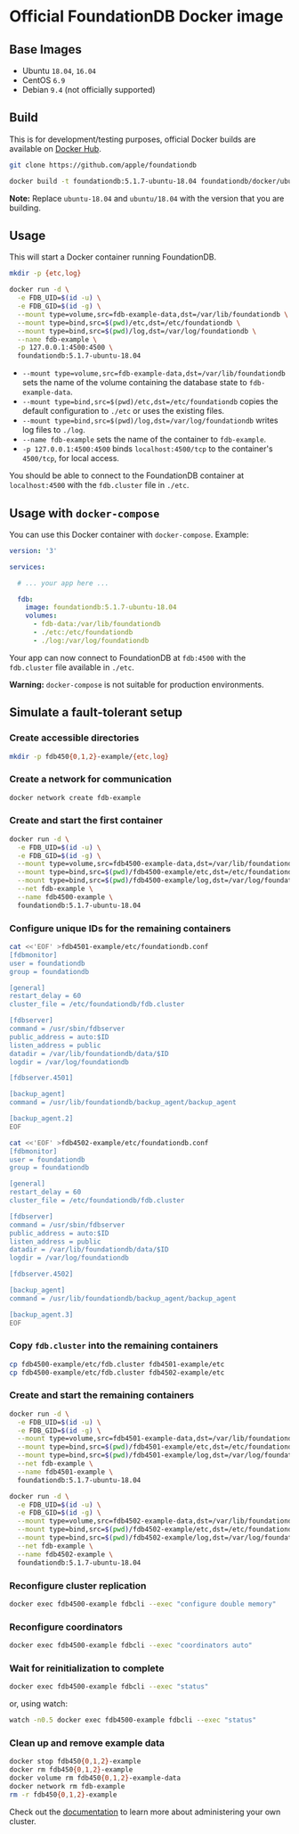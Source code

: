 # Official FoundationDB Docker image

## Base Images

* Ubuntu `18.04`, `16.04`
* CentOS `6.9`
* Debian `9.4` (not officially supported)

## Build

This is for development/testing purposes, official Docker builds are available on [Docker Hub](https://hub.docker.com/r/apple/foundationdb/).

```bash
git clone https://github.com/apple/foundationdb

docker build -t foundationdb:5.1.7-ubuntu-18.04 foundationdb/docker/ubuntu/18.04
```

**Note:** Replace `ubuntu-18.04` and `ubuntu/18.04` with the version that you are building.


## Usage

This will start a Docker container running FoundationDB.

```bash
mkdir -p {etc,log}

docker run -d \
  -e FDB_UID=$(id -u) \
  -e FDB_GID=$(id -g) \
  --mount type=volume,src=fdb-example-data,dst=/var/lib/foundationdb \
  --mount type=bind,src=$(pwd)/etc,dst=/etc/foundationdb \
  --mount type=bind,src=$(pwd)/log,dst=/var/log/foundationdb \
  --name fdb-example \
  -p 127.0.0.1:4500:4500 \
  foundationdb:5.1.7-ubuntu-18.04
```

* `--mount type=volume,src=fdb-example-data,dst=/var/lib/foundationdb` sets the name of the volume containing the database state to `fdb-example-data`.
* `--mount type=bind,src=$(pwd)/etc,dst=/etc/foundationdb` copies the default configuration to `./etc` or uses the existing files.
* `--mount type=bind,src=$(pwd)/log,dst=/var/log/foundationdb` writes log files to `./log`.
* `--name fdb-example` sets the name of the container to `fdb-example`.
* `-p 127.0.0.1:4500:4500` binds `localhost:4500/tcp` to the container's `4500/tcp`, for local access.

You should be able to connect to the FoundationDB container at `localhost:4500` with the `fdb.cluster` file in `./etc`.

## Usage with `docker-compose`

You can use this Docker container with `docker-compose`. Example:

```yaml
version: '3'

services:

  # ... your app here ...

  fdb:
    image: foundationdb:5.1.7-ubuntu-18.04
    volumes:
      - fdb-data:/var/lib/foundationdb
      - ./etc:/etc/foundationdb
      - ./log:/var/log/foundationdb
```

Your app can now connect to FoundationDB at `fdb:4500` with the `fdb.cluster` file available in `./etc`.

**Warning:** `docker-compose` is not suitable for production environments.

## Simulate a fault-tolerant setup

### Create accessible directories

```bash
mkdir -p fdb450{0,1,2}-example/{etc,log}
```

### Create a network for communication

```bash
docker network create fdb-example
```

### Create and start the first container

```bash
docker run -d \
  -e FDB_UID=$(id -u) \
  -e FDB_GID=$(id -g) \
  --mount type=volume,src=fdb4500-example-data,dst=/var/lib/foundationdb \
  --mount type=bind,src=$(pwd)/fdb4500-example/etc,dst=/etc/foundationdb \
  --mount type=bind,src=$(pwd)/fdb4500-example/log,dst=/var/log/foundationdb \
  --net fdb-example \
  --name fdb4500-example \
  foundationdb:5.1.7-ubuntu-18.04
```

### Configure unique IDs for the remaining containers

```bash
cat <<'EOF' >fdb4501-example/etc/foundationdb.conf
[fdbmonitor]
user = foundationdb
group = foundationdb

[general]
restart_delay = 60
cluster_file = /etc/foundationdb/fdb.cluster

[fdbserver]
command = /usr/sbin/fdbserver
public_address = auto:$ID
listen_address = public
datadir = /var/lib/foundationdb/data/$ID
logdir = /var/log/foundationdb

[fdbserver.4501]

[backup_agent]
command = /usr/lib/foundationdb/backup_agent/backup_agent

[backup_agent.2]
EOF

cat <<'EOF' >fdb4502-example/etc/foundationdb.conf
[fdbmonitor]
user = foundationdb
group = foundationdb

[general]
restart_delay = 60
cluster_file = /etc/foundationdb/fdb.cluster

[fdbserver]
command = /usr/sbin/fdbserver
public_address = auto:$ID
listen_address = public
datadir = /var/lib/foundationdb/data/$ID
logdir = /var/log/foundationdb

[fdbserver.4502]

[backup_agent]
command = /usr/lib/foundationdb/backup_agent/backup_agent

[backup_agent.3]
EOF
```

### Copy `fdb.cluster` into the remaining containers

```bash
cp fdb4500-example/etc/fdb.cluster fdb4501-example/etc
cp fdb4500-example/etc/fdb.cluster fdb4502-example/etc
```

### Create and start the remaining containers

```bash
docker run -d \
  -e FDB_UID=$(id -u) \
  -e FDB_GID=$(id -g) \
  --mount type=volume,src=fdb4501-example-data,dst=/var/lib/foundationdb \
  --mount type=bind,src=$(pwd)/fdb4501-example/etc,dst=/etc/foundationdb \
  --mount type=bind,src=$(pwd)/fdb4501-example/log,dst=/var/log/foundationdb \
  --net fdb-example \
  --name fdb4501-example \
  foundationdb:5.1.7-ubuntu-18.04

docker run -d \
  -e FDB_UID=$(id -u) \
  -e FDB_GID=$(id -g) \
  --mount type=volume,src=fdb4502-example-data,dst=/var/lib/foundationdb \
  --mount type=bind,src=$(pwd)/fdb4502-example/etc,dst=/etc/foundationdb \
  --mount type=bind,src=$(pwd)/fdb4502-example/log,dst=/var/log/foundationdb \
  --net fdb-example \
  --name fdb4502-example \
  foundationdb:5.1.7-ubuntu-18.04
```

### Reconfigure cluster replication

```bash
docker exec fdb4500-example fdbcli --exec "configure double memory"
```

### Reconfigure coordinators

```bash
docker exec fdb4500-example fdbcli --exec "coordinators auto"
```

### Wait for reinitialization to complete

```bash
docker exec fdb4500-example fdbcli --exec "status"
```

or, using watch:

```bash
watch -n0.5 docker exec fdb4500-example fdbcli --exec "status"
```

### Clean up and remove example data

```bash
docker stop fdb450{0,1,2}-example
docker rm fdb450{0,1,2}-example
docker volume rm fdb450{0,1,2}-example-data
docker network rm fdb-example
rm -r fdb450{0,1,2}-example
```

Check out the [documentation](https://apple.github.io/foundationdb/administration.html) to learn more about administering your own cluster.
